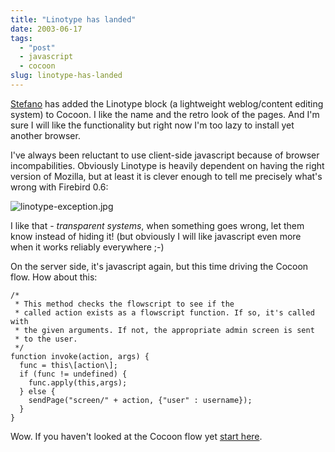 ```yaml
---
title: "Linotype has landed"
date: 2003-06-17
tags: 
  - "post"
  - javascript
  - cocoon
slug: linotype-has-landed
---
```


[Stefano](http://www.betaversion.org/~stefano/) has added the Linotype block (a lightweight weblog/content editing system) to Cocoon. I like the name and the retro look of the pages. And I'm sure I will like the functionality but right now I'm too lazy to install yet another browser.

I've always been reluctant to use client-side javascript because of browser incompabilities. Obviously Linotype is heavily dependent on having the right version of Mozilla, but at least it is clever enough to tell me precisely what's wrong with Firebird 0.6:

![linotype-exception.jpg](/assets/images/movable-type-blog-archives/linotype-exception.jpg)

I like that - _transparent systems_, when something goes wrong, let them know instead of hiding it! (but obviously I will like javascript even more when it works reliably everywhere ;-)

On the server side, it's javascript again, but this time driving the Cocoon flow. How about this:

    /*
     * This method checks the flowscript to see if the
     * called action exists as a flowscript function. If so, it's called with
     * the given arguments. If not, the appropriate admin screen is sent
     * to the user.
     */
    function invoke(action, args) {
      func = this\[action\];
      if (func != undefined) {
        func.apply(this,args);
      } else {
        sendPage("screen/" + action, {"user" : username});
      }
    }

Wow. If you haven't looked at the Cocoon flow yet [start here](http://wiki.cocoondev.org/Wiki.jsp?page=GettingStartedWithFlow).
